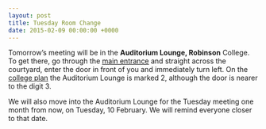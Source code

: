 ```yaml
---
layout: post
title: Tuesday Room Change
date: 2015-02-09 00:00:00 +0000
---
```


Tomorrow’s meeting will be in the **Auditorium Lounge, Robinson** College. To get there, go through the [main entrance](http://map.cam.ac.uk/?inst=robin) and straight across the courtyard, enter the door in front of you and immediately turn left. On the [college plan](http://www.robinson.cam.ac.uk/about/college_plan.php) the Auditorium Lounge is marked 2, although the door is nearer to the digit 3.

We will also move into the Auditorium Lounge for the Tuesday meeting one month from now, on Tuesday, 10 February. We will remind everyone closer to that date.
